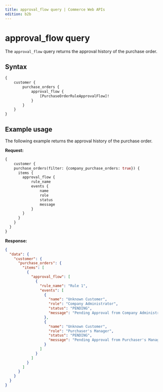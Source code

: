 ```yaml
---
title: approval_flow query | Commerce Web APIs
edition: b2b
---
```


# approval_flow query

The `approval_flow` query returns the approval history of the purchase order.

## Syntax

```graphql
{
    customer {
        purchase_orders {
            approval_flow {
                [PurchaseOrderRuleApprovalFlow]!
            }
        }
    }
}
```

## Example usage

The following example returns the approval history of the purchase order.

**Request:**

``` graphql
{
	customer {
    purchase_orders(filter: {company_purchase_orders: true}) {
      items {
        approval_flow {
            rule_name
            events {
                name
                role
                status
                message
            }
        }
      }
    }
  }
}
```

**Response:**

``` json
{
  "data": {
    "customer": {
      "purchase_orders": {
        "items": [
          {
            "approval_flow": [
              {
                "rule_name": "Rule 1",
                "events": [
                  {
                    "name": "Unknown Customer",
                    "role": "Company Administrator",
                    "status": "PENDING",
                    "message": "Pending Approval from Company Administrator"
                  },
                  {
                    "name": "Unknown Customer",
                    "role": "Purchaser's Manager",
                    "status": "PENDING",
                    "message": "Pending Approval from Purchaser's Manager"
                  }
                ]
              }
            ]
          }
        ]
      }
    }
  }
}
```

